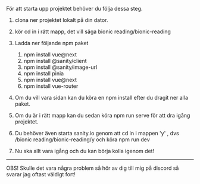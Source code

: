 För att starta upp projektet behöver du följa dessa steg.

1. clona ner projektet lokalt på din dator.

2. kör cd in i rätt mapp, det vill säga bionic reading/bionic-reading
3. Ladda ner följande npm paket

   1. npm install vue@next
   2. npm install @sanity/client
   3. npm install @sanity/image-url
   4. npm install pinia
   5. npm install vue@next
   6. npm install vue-router

4. Om du vill vara sidan kan du köra en npm install efter du dragit ner alla paket.

5. Om du är i rätt mapp kan du sedan köra npm run serve för att dra igång projektet.

6. Du behöver även starta sanity.io genom att cd in i mappen 'y'
   , dvs /bionic reading/bionic-reading/y och köra npm run dev

7. Nu ska allt vara igång och du kan börja kolla igenom det!

---

OBS! Skulle det vara några problem så hör av dig till mig på discord så svarar jag oftast väldigt fort!
